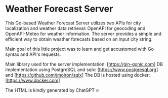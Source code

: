 # Weather Forecast Server

This Go-based Weather Forecast Server utilizes two APIs for city localization and weather data retrieval: OpenAPI for geocoding and OpenAPI-Meteo for weather information. The server provides a simple and efficient way to obtain weather forecasts based on an input city string.

Main goal of this little project was to learn and get accustomed with Go syntax and API's requests.

Main library used for the server implementation: [https://gin-gonic.com]
DB implementation using PostgreSQL and sqlx: [https://www.postgresql.org] and [https://github.com/jmoiron/sqlx]
The DB is hosted using docker: [https://www.docker.com]

The HTML is kindly generated by ChatGPT :fire:
